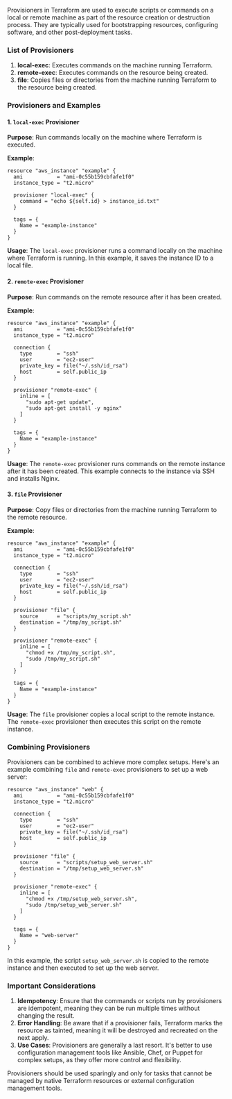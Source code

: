 Provisioners in Terraform are used to execute scripts or commands on a local or remote machine as part of the resource creation or destruction process. They are typically used for bootstrapping resources, configuring software, and other post-deployment tasks.

### List of Provisioners

1. **local-exec**: Executes commands on the machine running Terraform.
2. **remote-exec**: Executes commands on the resource being created.
3. **file**: Copies files or directories from the machine running Terraform to the resource being created.

### Provisioners and Examples

#### 1. `local-exec` Provisioner

**Purpose**: Run commands locally on the machine where Terraform is executed.

**Example**:
```hcl
resource "aws_instance" "example" {
  ami           = "ami-0c55b159cbfafe1f0"
  instance_type = "t2.micro"

  provisioner "local-exec" {
    command = "echo ${self.id} > instance_id.txt"
  }

  tags = {
    Name = "example-instance"
  }
}
```
**Usage**: The `local-exec` provisioner runs a command locally on the machine where Terraform is running. In this example, it saves the instance ID to a local file.

#### 2. `remote-exec` Provisioner

**Purpose**: Run commands on the remote resource after it has been created.

**Example**:
```hcl
resource "aws_instance" "example" {
  ami           = "ami-0c55b159cbfafe1f0"
  instance_type = "t2.micro"

  connection {
    type        = "ssh"
    user        = "ec2-user"
    private_key = file("~/.ssh/id_rsa")
    host        = self.public_ip
  }

  provisioner "remote-exec" {
    inline = [
      "sudo apt-get update",
      "sudo apt-get install -y nginx"
    ]
  }

  tags = {
    Name = "example-instance"
  }
}
```
**Usage**: The `remote-exec` provisioner runs commands on the remote instance after it has been created. This example connects to the instance via SSH and installs Nginx.

#### 3. `file` Provisioner

**Purpose**: Copy files or directories from the machine running Terraform to the remote resource.

**Example**:
```hcl
resource "aws_instance" "example" {
  ami           = "ami-0c55b159cbfafe1f0"
  instance_type = "t2.micro"

  connection {
    type        = "ssh"
    user        = "ec2-user"
    private_key = file("~/.ssh/id_rsa")
    host        = self.public_ip
  }

  provisioner "file" {
    source      = "scripts/my_script.sh"
    destination = "/tmp/my_script.sh"
  }

  provisioner "remote-exec" {
    inline = [
      "chmod +x /tmp/my_script.sh",
      "sudo /tmp/my_script.sh"
    ]
  }

  tags = {
    Name = "example-instance"
  }
}
```
**Usage**: The `file` provisioner copies a local script to the remote instance. The `remote-exec` provisioner then executes this script on the remote instance.

### Combining Provisioners

Provisioners can be combined to achieve more complex setups. Here's an example combining `file` and `remote-exec` provisioners to set up a web server:

```hcl
resource "aws_instance" "web" {
  ami           = "ami-0c55b159cbfafe1f0"
  instance_type = "t2.micro"

  connection {
    type        = "ssh"
    user        = "ec2-user"
    private_key = file("~/.ssh/id_rsa")
    host        = self.public_ip
  }

  provisioner "file" {
    source      = "scripts/setup_web_server.sh"
    destination = "/tmp/setup_web_server.sh"
  }

  provisioner "remote-exec" {
    inline = [
      "chmod +x /tmp/setup_web_server.sh",
      "sudo /tmp/setup_web_server.sh"
    ]
  }

  tags = {
    Name = "web-server"
  }
}
```

In this example, the script `setup_web_server.sh` is copied to the remote instance and then executed to set up the web server.

### Important Considerations

1. **Idempotency**: Ensure that the commands or scripts run by provisioners are idempotent, meaning they can be run multiple times without changing the result.
2. **Error Handling**: Be aware that if a provisioner fails, Terraform marks the resource as tainted, meaning it will be destroyed and recreated on the next apply.
3. **Use Cases**: Provisioners are generally a last resort. It's better to use configuration management tools like Ansible, Chef, or Puppet for complex setups, as they offer more control and flexibility.

Provisioners should be used sparingly and only for tasks that cannot be managed by native Terraform resources or external configuration management tools.
